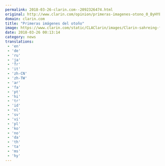 ```yaml
---
permalink: 2018-03-26-clarin.com--2092326474.html
original: http://www.clarin.com/opinion/primeras-imagenes-otono_0_ByHYEhrcG.html
domain: clarin.com
title: "Primeras imágenes del otoño"
image: https://www.clarin.com/static/CLAClarin/images/Clarin-sahreing-fbk.jpg
date: 2018-03-26 00:13:14
category: news
translations: 
 - 'en'
 - 'de'
 - 'ru'
 - 'ja'
 - 'fr'
 - 'it'
 - 'zh-CN'
 - 'zh-TW'
 - 'ar'
 - 'fa'
 - 'pt'
 - 'hi'
 - 'tr'
 - 'id'
 - 'nl'
 - 'sv'
 - 'vi'
 - 'pl'
 - 'ko'
 - 'no'
 - 'da'
 - 'th'
 - 'ta'
 - 'ms'
 - 'hy'
---
```


